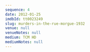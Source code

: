 ```yaml
---
sequence: 4
date: 2012-01-25
imdbId: tt0023249
slug: murders-in-the-rue-morgue-1932
venue: null
venueNotes: null
medium: TCM HD
mediumNotes: null
---
```


